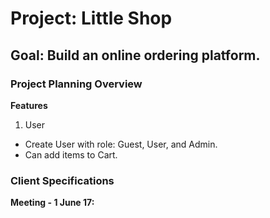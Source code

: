 # Project: Little Shop

## Goal: Build an online ordering platform.

### Project Planning Overview

**Features**
1. User
  + Create User with role: Guest, User, and Admin.
  + Can add items to Cart.

### Client Specifications

**Meeting - 1 June 17:**
